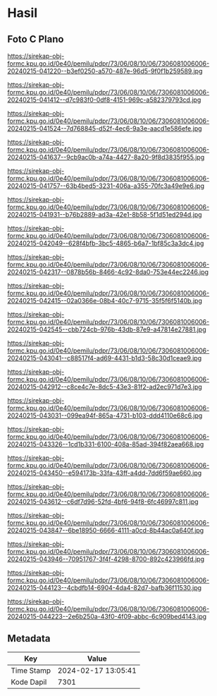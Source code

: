 # Hasil

## Foto C Plano

https://sirekap-obj-formc.kpu.go.id/0e40/pemilu/pdpr/73/06/08/10/06/7306081006006-20240215-041220--b3ef0250-a570-487e-96d5-9f0f1b259589.jpg

https://sirekap-obj-formc.kpu.go.id/0e40/pemilu/pdpr/73/06/08/10/06/7306081006006-20240215-041412--d7c983f0-0df8-4151-969c-a582379793cd.jpg

https://sirekap-obj-formc.kpu.go.id/0e40/pemilu/pdpr/73/06/08/10/06/7306081006006-20240215-041524--7d768845-d52f-4ec6-9a3e-aacd1e586efe.jpg

https://sirekap-obj-formc.kpu.go.id/0e40/pemilu/pdpr/73/06/08/10/06/7306081006006-20240215-041637--9cb9ac0b-a74a-4427-8a20-9f8d3835f955.jpg

https://sirekap-obj-formc.kpu.go.id/0e40/pemilu/pdpr/73/06/08/10/06/7306081006006-20240215-041757--63b4bed5-3231-406a-a355-70fc3a49e9e6.jpg

https://sirekap-obj-formc.kpu.go.id/0e40/pemilu/pdpr/73/06/08/10/06/7306081006006-20240215-041931--b76b2889-ad3a-42e1-8b58-5f1d51ed294d.jpg

https://sirekap-obj-formc.kpu.go.id/0e40/pemilu/pdpr/73/06/08/10/06/7306081006006-20240215-042049--628f4bfb-3bc5-4865-b6a7-1bf85c3a3dc4.jpg

https://sirekap-obj-formc.kpu.go.id/0e40/pemilu/pdpr/73/06/08/10/06/7306081006006-20240215-042317--0878b56b-8466-4c92-8da0-753e44ec2246.jpg

https://sirekap-obj-formc.kpu.go.id/0e40/pemilu/pdpr/73/06/08/10/06/7306081006006-20240215-042415--02a0366e-08b4-40c7-9715-35f5f6f5140b.jpg

https://sirekap-obj-formc.kpu.go.id/0e40/pemilu/pdpr/73/06/08/10/06/7306081006006-20240215-042545--cbb724cb-976b-43db-87e9-a47814e27881.jpg

https://sirekap-obj-formc.kpu.go.id/0e40/pemilu/pdpr/73/06/08/10/06/7306081006006-20240215-043041--c88517f4-ad69-4431-b1d3-58c30d1ceae9.jpg

https://sirekap-obj-formc.kpu.go.id/0e40/pemilu/pdpr/73/06/08/10/06/7306081006006-20240215-042912--c8ce4c7e-8dc5-43e3-81f2-ad2ec971d7e3.jpg

https://sirekap-obj-formc.kpu.go.id/0e40/pemilu/pdpr/73/06/08/10/06/7306081006006-20240215-043031--099ea94f-865a-4731-b103-ddd4110e68c6.jpg

https://sirekap-obj-formc.kpu.go.id/0e40/pemilu/pdpr/73/06/08/10/06/7306081006006-20240215-043326--1cd1b331-6100-408a-85ad-394f82aea668.jpg

https://sirekap-obj-formc.kpu.go.id/0e40/pemilu/pdpr/73/06/08/10/06/7306081006006-20240215-043450--e594173b-33fa-43ff-a4dd-7dd6f59ae660.jpg

https://sirekap-obj-formc.kpu.go.id/0e40/pemilu/pdpr/73/06/08/10/06/7306081006006-20240215-043612--c6df7d96-52fd-4bf6-94f8-6fc46997c811.jpg

https://sirekap-obj-formc.kpu.go.id/0e40/pemilu/pdpr/73/06/08/10/06/7306081006006-20240215-043847--6be18950-6666-4111-a0cd-8b44ac0a640f.jpg

https://sirekap-obj-formc.kpu.go.id/0e40/pemilu/pdpr/73/06/08/10/06/7306081006006-20240215-043946--70951767-3f4f-4298-8700-892c423966fd.jpg

https://sirekap-obj-formc.kpu.go.id/0e40/pemilu/pdpr/73/06/08/10/06/7306081006006-20240215-044123--4cbdfb14-6904-4da4-82d7-bafb36f11530.jpg

https://sirekap-obj-formc.kpu.go.id/0e40/pemilu/pdpr/73/06/08/10/06/7306081006006-20240215-044223--2e6b250a-43f0-4f09-abbc-6c909bed4143.jpg


## Metadata

| Key        | Value               |
| ---------- | ------------------- |
| Time Stamp | 2024-02-17 13:05:41 |
| Kode Dapil | 7301                |



